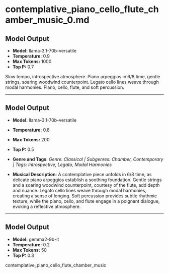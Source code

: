 # contemplative_piano_cello_flute_chamber_music_0.md

## Model Output
- **Model:** llama-3.1-70b-versatile
- **Temperature:** 0.9
- **Max Tokens:** 1000
- **Top P:** 0.7

Slow tempo, introspective atmosphere. Piano arpeggios in 6/8 time, gentle strings, soaring woodwind counterpoint. Legato cello lines weave through modal harmonies. Piano, cello, flute, and soft percussion.

---

## Model Output
- **Model:** llama-3.1-70b-versatile
- **Temperature:** 0.8
- **Max Tokens:** 200
- **Top P:** 0.5

- **Genre and Tags**: *Genre: Classical | Subgenres: Chamber, Contemporary | Tags: Introspective, Legato, Modal Harmonies*
- **Musical Description**: A contemplative piece unfolds in 6/8 time, as delicate piano arpeggios establish a soothing foundation. Gentle strings and a soaring woodwind counterpoint, courtesy of the flute, add depth and nuance. Legato cello lines weave through modal harmonies, creating a sense of longing. Soft percussion provides subtle rhythmic texture, while the piano, cello, and flute engage in a poignant dialogue, evoking a reflective atmosphere.

---

## Model Output
- **Model:** gemma2-9b-it
- **Temperature:** 0.2
- **Max Tokens:** 50
- **Top P:** 0.3

contemplative_piano_cello_flute_chamber_music